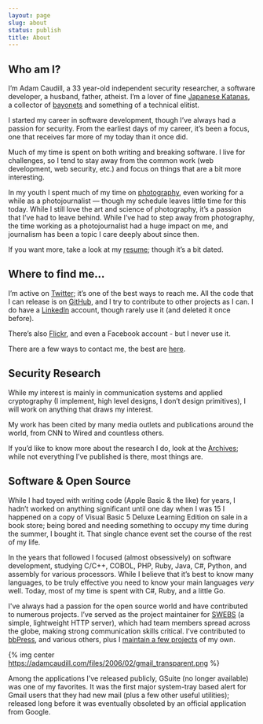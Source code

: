 ```yaml
---
layout: page
slug: about
status: publish
title: About
---
```


## Who am I?
I’m Adam Caudill, a 33 year-old independent security researcher, a software developer, a husband, father, atheist. I’m a lover of fine [Japanese Katanas](http://flickr.com/photos/adamcaudill/sets/72157594276549640/), a collector of [bayonets](/bayonet-collection/) and something of a technical elitist.

I started my career in software development, though I’ve always had a passion for security. From the earliest days of my career, it’s been a focus, one that receives far more of my today than it once did.

Much of my time is spent on both writing and breaking software. I live for challenges, so I tend to stay away from the common work (web development, web security, etc.) and focus on things that are a bit more interesting.

In my youth I spent much of my time on [photography](/photo/), even working for a while as a photojournalist — though my schedule leaves little time for this today. While I still love the art and science of photography, it’s a passion that I’ve had to leave behind. While I’ve had to step away from photography, the time working as a photojournalist had a huge impact on me, and journalism has been a topic I care deeply about since then.

If you want more, take a look at my [resume](/resume/); though it’s a bit dated.

## Where to find me…
I’m active on [Twitter](https://twitter.com/adamcaudill); it’s one of the best ways to reach me. All the code that I can release is on [GitHub](https://github.com/adamcaudill), and I try to contribute to other projects as I can. I do have a [LinkedIn](http://www.linkedin.com/in/adamcaudill) account, though rarely use it (and deleted it once before).

There’s also [Flickr](http://www.flickr.com/photos/adamcaudill/), and even a Facebook account - but I never use it.

There are a few ways to contact me, the best are [here](/pgp/).

## Security Research
While my interest is mainly in communication systems and applied cryptography (I implement, high level designs, I don’t design primitives), I will work on anything that draws my interest.

My work has been cited by many media outlets and publications around the world, from CNN to Wired and countless others.

If you’d like to know more about the research I do, look at the [Archives](/archives/); while not everything I’ve published is there, most things are.

## Software & Open Source
While I had toyed with writing code (Apple Basic & the like) for years, I hadn’t worked on anything significant until one day when I was 15 I happened on a copy of Visual Basic 5 Deluxe Learning Edition on sale in a book store; being bored and needing something to occupy my time during the summer, I bought it. That single chance event set the course of the rest of my life.

In the years that followed I focused (almost obsessively) on software development, studying C/C++, COBOL, PHP, Ruby, Java, C#, Python, and assembly for various processors. While I believe that it’s best to know many languages, to be truly effective you need to know your main languages *very* well. Today, most of my time is spent with C#, Ruby, and a little Go.

I've always had a passion for the open source world and have contributed to numerous projects. I’ve served as the project maintainer for [SWEBS](http://sourceforge.net/projects/swebs/) (a simple, lightweight HTTP server), which had team members spread across the globe, making strong communication skills critical. I've contributed to [bbPress](http://bbpress.org/), and various others, plus I [maintain a few projects](https://github.com/adamcaudill) of my own.

{% img center https://adamcaudill.com/files/2006/02/gmail_transparent.png %}

Among the applications I've released publicly, GSuite (no longer available) was one of my favorites. It was the first major system-tray based alert for Gmail users that they had new mail (plus a few other useful utilities); released long before it was eventually obsoleted by an official application from Google.
